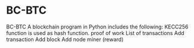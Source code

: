 # BC-BTC
BC-BTC A blockchain program in Python includes the following: KECC256 function is used as hash function. proof of work List of transactions Add transaction Add block Add node miner (reward)
